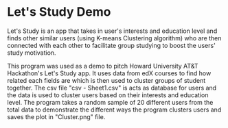 # Let's Study Demo

Let's Study is an app that takes in user's interests and education level and finds other similar users (using K-means Clustering algorithm) who are then connected with each other to facilitate group studying to boost the users' study motivation.

This program was used as a demo to pitch Howard University AT&T Hackathon's Let's Study app. It uses data from edX courses to find how related each fields are which is then used to cluster groups of student together. The csv file "csv - Sheet1.csv" is acts as database for users and the data is used to cluster users based on their interests and education level. The program takes a random sample of 20 different users from the total data to demonstrate the different ways the program clusters users and saves the plot in "Cluster.png" file.
